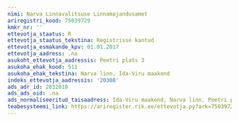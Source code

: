 ```yaml
---
nimi: Narva Linnavalitsuse Linnamajandusamet
ariregistri_kood: 75039729
kmkr_nr: ''
ettevotja_staatus: R
ettevotja_staatus_tekstina: Registrisse kantud
ettevotja_esmakande_kpv: 01.01.2017
ettevotja_aadress: .na
asukoht_ettevotja_aadressis: Peetri plats 3
asukoha_ehak_kood: 511
asukoha_ehak_tekstina: Narva linn, Ida-Viru maakond
indeks_ettevotja_aadressis: '20308'
ads_adr_id: 2832010
ads_ads_oid: .na
ads_normaliseeritud_taisaadress: Ida-Viru maakond, Narva linn, Peetri plats 3
teabesysteemi_link: https://ariregister.rik.ee/ettevotja.py?ark=75039729&ref=rekvisiidid
---
```

